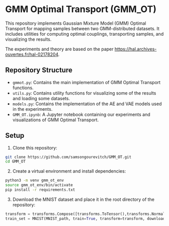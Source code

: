 # GMM Optimal Transport (GMM_OT)

This repository implements Gaussian Mixture Model (GMM) Optimal Transport for mapping samples between two GMM-distributed datasets. It includes utilities for computing optimal couplings, transporting samples, and visualizing the results.

The experiments and theory are based on the paper https://hal.archives-ouvertes.fr/hal-02178204.

## Repository Structure

- `gmmot.py`: Contains the main implementation of GMM Optimal Transport functions.
- `utils.py`: Contains utility functions for visualizing some of the results and loading some datasets.
- `models.py`: Contains the implementation of the AE and VAE models used in the experiments.
- `GMM_OT.ipynb`: A Jupyter notebook containing our experiments and visualizations of GMM Optimal Transport.

## Setup

1. Clone this repository:

```bash
git clone https://github.com/samsongourevitch/GMM_OT.git
cd GMM_OT
```

2. Create a virtual environment and install dependencies:

```bash
python3 -m venv gmm_ot_env
source gmm_ot_env/bin/activate
pip install -r requirements.txt
```

3. Download the MNIST dataset and place it in the root directory of the repository:

```python
transform = transforms.Compose([transforms.ToTensor(),transforms.Normalize((0.5,), (0.5,))])
train_set = MNIST(MNIST_path, train=True, transform=transform, download=False)
``` 




